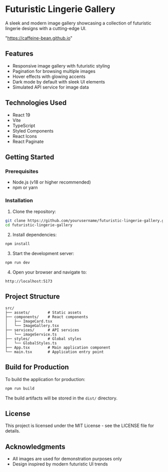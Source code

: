 # Futuristic Lingerie Gallery

A sleek and modern image gallery showcasing a collection of futuristic lingerie designs with a cutting-edge UI.

"https://caffeine-bean.github.io"

## Features

- Responsive image gallery with futuristic styling
- Pagination for browsing multiple images
- Hover effects with glowing accents
- Dark mode by default with sleek UI elements
- Simulated API service for image data

## Technologies Used

- React 19
- Vite
- TypeScript
- Styled Components
- React Icons
- React Paginate

## Getting Started

### Prerequisites

- Node.js (v18 or higher recommended)
- npm or yarn

### Installation

1. Clone the repository:
```bash
git clone https://github.com/yourusername/futuristic-lingerie-gallery.git
cd futuristic-lingerie-gallery
```

2. Install dependencies:
```bash
npm install
```

3. Start the development server:
```bash
npm run dev
```

4. Open your browser and navigate to:
```
http://localhost:5173
```

## Project Structure

```
src/
├── assets/        # Static assets
├── components/    # React components
│   ├── ImageCard.tsx
│   └── ImageGallery.tsx
├── services/      # API services
│   └── imageService.ts
├── styles/        # Global styles
│   └── GlobalStyles.ts
├── App.tsx        # Main application component
└── main.tsx       # Application entry point
```

## Build for Production

To build the application for production:

```bash
npm run build
```

The build artifacts will be stored in the `dist/` directory.

## License

This project is licensed under the MIT License - see the LICENSE file for details.

## Acknowledgments

- All images are used for demonstration purposes only
- Design inspired by modern futuristic UI trends
